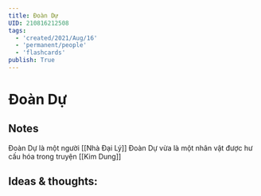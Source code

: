 ```yaml
---
title: Đoàn Dự
UID: 210816212508
tags:
  - 'created/2021/Aug/16'
  - 'permanent/people'
  - 'flashcards'
publish: True
---
```

# Đoàn Dự

## Notes
Đoàn Dự là một người [[Nhà Đại Lý]]
Đoàn Dự vừa là một nhân vật được hư cấu hóa trong truyện [[Kim Dung]]

## Ideas & thoughts:
